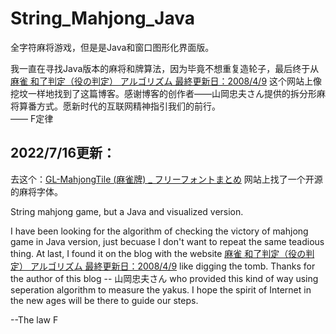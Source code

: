 # String_Mahjong_Java
全字符麻将游戏，但是是Java和窗口图形化界面版。   

我一直在寻找Java版本的麻将和牌算法，因为毕竟不想重复造轮子，最后终于从[麻雀 和了判定（役の判定） アルゴリズム 最終更新日：2008/4/9](http://hp.vector.co.jp/authors/VA046927/mjscore/) 这个网站上像挖坟一样地找到了这篇博客。感谢博客的创作者——山岡忠夫さん提供的拆分形麻将算番方式。愿新时代的互联网精神指引我们的前行。   
—— F定律   


  
## 2022/7/16更新：  
去这个：[GL-MahjongTile (麻雀牌) _ フリーフォントまとめ](https://www.fontmatome.com/gl-mahjongtile/) 网站上找了一个开源的麻将字体。  



String mahjong game, but a Java and visualized version.    

I have been looking for the algorithm of checking the victory of mahjong game in Java version, just becuase I don't want to repeat the same teadious thing. At last, I found it on the blog with the website [麻雀 和了判定（役の判定） アルゴリズム 最終更新日：2008/4/9](http://hp.vector.co.jp/authors/VA046927/mjscore/) like digging the tomb. Thanks for the author of this blog -- 山岡忠夫さん who provided this kind of way using seperation algorithm to measure the yakus. I hope the spirit of Internet in the new ages will be there to guide our steps.

--The law F
